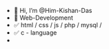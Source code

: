 - 👋 Hi, I’m @Him-Kishan-Das
- 👀 Web-Development 
- ✅ html / css / js / php / mysql /
- ✅ c - language
-
<!---
Him-Kishan-Das/Him-Kishan-Das is a ✨ special ✨ repository because its `README.md` (this file) appears on your GitHub profile.
You can click the Preview link to take a look at your changes.
--->
